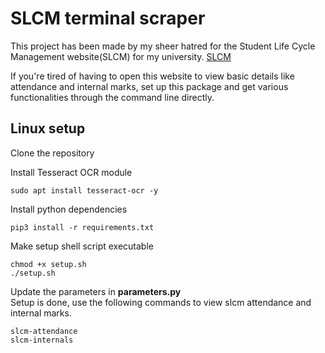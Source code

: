 # SLCM terminal scraper

This project has been made by my sheer hatred for the Student Life Cycle Management website(SLCM) for my university. [SLCM](https://slcm.manipal.edu/)

If you're tired of having to open this website to view basic details like attendance and internal marks, set up this package and get various functionalities through the command line directly.

## Linux setup

Clone the repository

Install Tesseract OCR module
```
sudo apt install tesseract-ocr -y
```

Install python dependencies
```
pip3 install -r requirements.txt
```

Make setup shell script executable
```
chmod +x setup.sh
./setup.sh
```

Update the parameters in **parameters.py**\
Setup is done, use the following commands to view slcm attendance and internal marks.

```
slcm-attendance
slcm-internals
```

